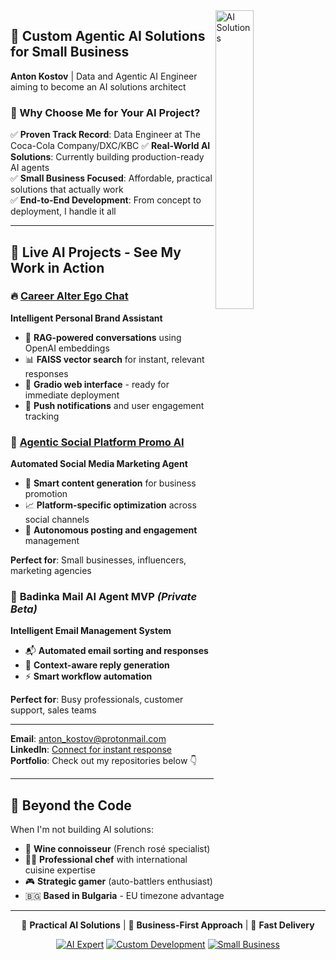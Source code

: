 
</div>

<img width="35%" align="right" alt="AI Solutions" src="https://user-images.githubusercontent.com/48678280/88862734-4903af80-d201-11ea-968b-9c939d88a37c.gif" />

## 🚀 Custom Agentic AI Solutions for Small Business

**Anton Kostov** | Data and Agentic AI Engineer aiming to become an AI solutions architect


### 💼 Why Choose Me for Your AI Project?

✅ **Proven Track Record**: Data Engineer at The Coca-Cola Company/DXC/KBC
✅ **Real-World AI Solutions**: Currently building production-ready AI agents  
✅ **Small Business Focused**: Affordable, practical solutions that actually work  
✅ **End-to-End Development**: From concept to deployment, I handle it all  

---

## 🤖 **Live AI Projects** - See My Work in Action

### 🔥 [Career Alter Ego Chat](https://github.com/antonko-de/career_alter_ego_chat)
**Intelligent Personal Brand Assistant**
- 🧠 **RAG-powered conversations** using OpenAI embeddings
- 📊 **FAISS vector search** for instant, relevant responses  
- 💬 **Gradio web interface** - ready for immediate deployment
- 🔧 **Push notifications** and user engagement tracking


### 🏢 [Agentic Social Platform Promo AI](https://github.com/antonko-de/src_bnb_agentic_social_platform_promo_ai)
**Automated Social Media Marketing Agent**
- 🎯 **Smart content generation** for business promotion
- 📈 **Platform-specific optimization** across social channels
- 🤖 **Autonomous posting and engagement** management

**Perfect for**: Small businesses, influencers, marketing agencies

### 📧 **Badinka Mail AI Agent MVP** *(Private Beta)*
**Intelligent Email Management System**
- 📬 **Automated email sorting and responses**
- 🧠 **Context-aware reply generation**
- ⚡ **Smart workflow automation**

**Perfect for**: Busy professionals, customer support, sales teams

---



**Email**: [anton_kostov@protonmail.com](mailto:anton_kostov@protonmail.com)  
**LinkedIn**: [Connect for instant response](https://www.linkedin.com/in/anton-kostov-807a96136)  
**Portfolio**: Check out my repositories below 👇

---

## 🌟 **Beyond the Code**

When I'm not building AI solutions:
- 🍷 **Wine connoisseur** (French rosé specialist)
- 👨‍🍳 **Professional chef** with international cuisine expertise  
- 🎮 **Strategic gamer** (auto-battlers enthusiast)
- 🇧🇬 **Based in Bulgaria** - EU timezone advantage

---

<div align="center">

🤖 **Practical AI Solutions** | 💼 **Business-First Approach** | 🚀 **Fast Delivery**

[![AI Expert](https://img.shields.io/badge/AI-Expert-purple?style=for-the-badge&logo=brain)](mailto:anton_kostov@protonmail.com)
[![Custom Development](https://img.shields.io/badge/Custom-Development-green?style=for-the-badge&logo=python)](mailto:anton_kostov@protonmail.com)
[![Small Business](https://img.shields.io/badge/Small%20Business-Specialist-orange?style=for-the-badge&logo=handshake)](mailto:anton_kostov@protonmail.com)


</div>

